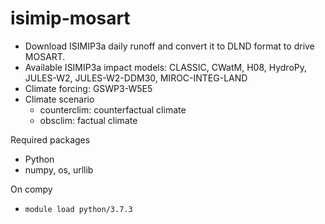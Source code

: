 # isimip-mosart
* Download ISIMIP3a daily runoff and convert it to DLND format to drive MOSART.
* Available ISIMIP3a impact models: CLASSIC, CWatM, H08, HydroPy, JULES-W2, JULES-W2-DDM30, MIROC-INTEG-LAND
* Climate forcing: GSWP3-W5E5
* Climate scenario
  * counterclim: counterfactual climate
  * obsclim: factual climate

Required packages
* Python
* numpy, os, urllib

On compy
* ``module load python/3.7.3``